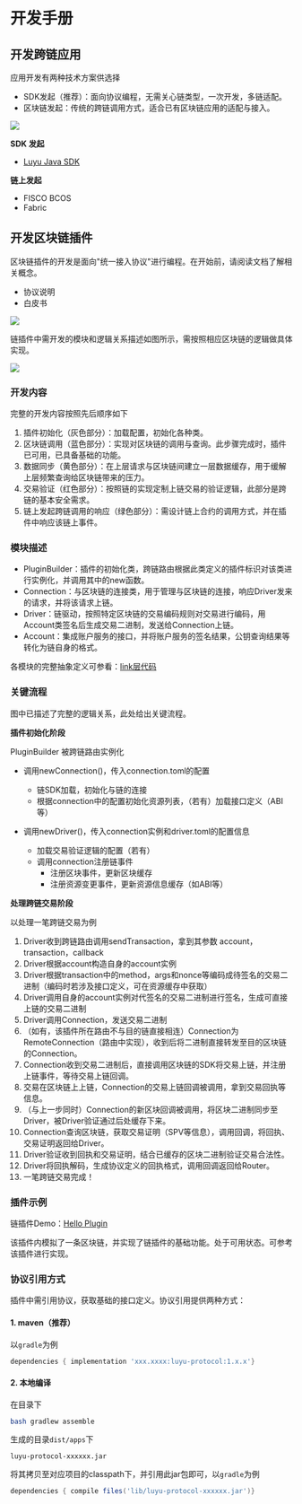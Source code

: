 # 开发手册

## 开发跨链应用

应用开发有两种技术方案供选择

* SDK发起（推荐）：面向协议编程，无需关心链类型，一次开发，多链适配。
* 区块链发起：传统的跨链调用方式，适合已有区块链应用的适配与接入。

![](img/sdk_dev.png)

**SDK 发起**

* [Luyu Java SDK](https://gitee.com/luyu-community/luyu-java-sdk)

**链上发起**

* FISCO BCOS
* Fabric

## 开发区块链插件

区块链插件的开发是面向"统一接入协议"进行编程。在开始前，请阅读文档了解相关概念。

* 协议说明
* 白皮书

![](img/plugin_dev_frame.png)



链插件中需开发的模块和逻辑关系描述如图所示，需按照相应区块链的逻辑做具体实现。

![](img/plugin_dev.png)



### 开发内容

完整的开发内容按照先后顺序如下

1. 插件初始化（灰色部分）：加载配置，初始化各种类。
2. 区块链调用（蓝色部分）：实现对区块链的调用与查询。此步骤完成时，插件已可用，已具备基础的功能。
3. 数据同步（黄色部分）：在上层请求与区块链间建立一层数据缓存，用于缓解上层频繁查询给区块链带来的压力。
4. 交易验证（红色部分）：按照链的实现定制上链交易的验证逻辑，此部分是跨链的基本安全需求。
5. 链上发起跨链调用的响应（绿色部分）：需设计链上合约的调用方式，并在插件中响应该链上事件。

### 模块描述

* PluginBuilder：插件的初始化类，跨链路由根据此类定义的插件标识对该类进行实例化，并调用其中的new函数。
* Connection：与区块链的连接类，用于管理与区块链的连接，响应Driver发来的请求，并将该请求上链。
* Driver：链驱动，按照特定区块链的交易编码规则对交易进行编码，用Account类签名后生成交易二进制，发送给Connection上链。
* Account：集成账户服务的接口，并将账户服务的签名结果，公钥查询结果等转化为链自身的格式。

各模块的完整抽象定义可参看：[link层代码](../src/main/java/link/luyu/protocol/link)

### 关键流程

图中已描述了完整的逻辑关系，此处给出关键流程。

**插件初始化阶段**

PluginBuilder 被跨链路由实例化

* 调用newConnection()，传入connection.toml的配置
  * 链SDK加载，初始化与链的连接
  * 根据connection中的配置初始化资源列表，（若有）加载接口定义（ABI等）

* 调用newDriver()，传入connection实例和driver.toml的配置信息
  * 加载交易验证逻辑的配置（若有）
  * 调用connection注册链事件
    * 注册区块事件，更新区块缓存
    * 注册资源变更事件，更新资源信息缓存（如ABI等）

**处理跨链交易阶段**

以处理一笔跨链交易为例

1. Driver收到跨链路由调用sendTransaction，拿到其参数 account，transaction，callback
2. Driver根据account构造自身的account实例
3. Driver根据transaction中的method，args和nonce等编码成待签名的交易二进制（编码时若涉及接口定义，可在资源缓存中获取）
4. Driver调用自身的account实例对代签名的交易二进制进行签名，生成可直接上链的交易二进制
5. Driver调用Connection，发送交易二进制
6. （如有，该插件所在路由不与目的链直接相连）Connection为RemoteConnection（路由中实现），收到后将二进制直接转发至目的区块链的Connection。
7. Connection收到交易二进制后，直接调用区块链的SDK将交易上链，并注册上链事件，等待交易上链回调。
8. 交易在区块链上上链，Connection的交易上链回调被调用，拿到交易回执等信息。
9. （与上一步同时）Connection的新区块回调被调用，将区块二进制同步至Driver，被Driver验证通过后处缓存下来。
10. Connection查询区块链，获取交易证明（SPV等信息），调用回调，将回执、交易证明返回给Driver。
11. Driver验证收到回执和交易证明，结合已缓存的区块二进制验证交易合法性。
12. Driver将回执解码，生成协议定义的回执格式，调用回调返回给Router。
13. 一笔跨链交易完成！

### 插件示例

链插件Demo：[Hello Plugin](https://gitee.com/luyu-community/hello-plugin) 

该插件内模拟了一条区块链，并实现了链插件的基础功能。处于可用状态。可参考该插件进行实现。

### 协议引用方式

插件中需引用协议，获取基础的接口定义。协议引用提供两种方式：

#### 1. maven（推荐）

以`gradle`为例

``` gradle
dependencies { implementation 'xxx.xxxx:luyu-protocol:1.x.x'}
```

#### 2. 本地编译

在目录下

``` bash
bash gradlew assemble
```

生成的目录`dist/apps`下

``` 
luyu-protocol-xxxxxx.jar
```

将其拷贝至对应项目的classpath下，并引用此jar包即可，以`gradle`为例

``` gradle
dependencies { compile files('lib/luyu-protocol-xxxxxx.jar')}
```





